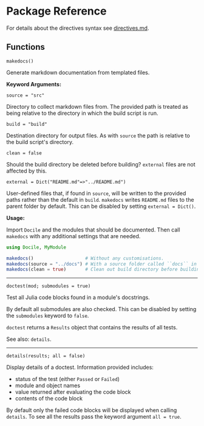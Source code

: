 <!-- Generated by Lexicon.jl -- 2015-08-22T11:16:08 -->
# Package Reference

For details about the directives syntax see [directives.md](directives.md).

## Functions

<a name='7'></a>
```
makedocs()
```

Generate markdown documentation from templated files.

**Keyword Arguments:**

`source = "src"`

Directory to collect markdown files from. The provided path is treated as being relative to the directory in which the build script is run.

`build = "build"`

Destination directory for output files. As with `source` the path is relative to the build script's directory.

`clean = false`

Should the build directory be deleted before building? `external` files are not affected by this.

`external = Dict("README.md"=>"../README.md")`

User-defined files that, if found in `source`, will be written to the provided paths rather than the default in `build`. `makedocs` writes `README.md` files to the parent folder by default. This can be disabled by setting `external = Dict()`.

**Usage:**

Import `Docile` and the modules that should be documented. Then call `makedocs` with any additional settings that are needed.

```jl
using Docile, MyModule

makedocs()                   # Without any customisations.
makedocs(source = "../docs") # With a source folder called ``docs`` in the directory one up.
makedocs(clean = true)       # Clean out build directory before building.
```

---
<a name='8'></a>
```
doctest(mod; submodules = true)
```

Test all Julia code blocks found in a module's docstrings.

By default all submodules are also checked. This can be disabled by setting the `submodules` keyword to `false`.

`doctest` returns a `Results` object that contains the results of all tests.

See also: `details`.

---
<a name='9'></a>
```
details(results; all = false)
```

Display details of a doctest. Information provided includes:

  * status of the test (either `Passed` or `Failed`)
  * module and object names
  * value returned after evaluating the code block
  * contents of the code block

By default only the failed code blocks will be displayed when calling `details`. To see all the results pass the keyword argument `all = true`.

